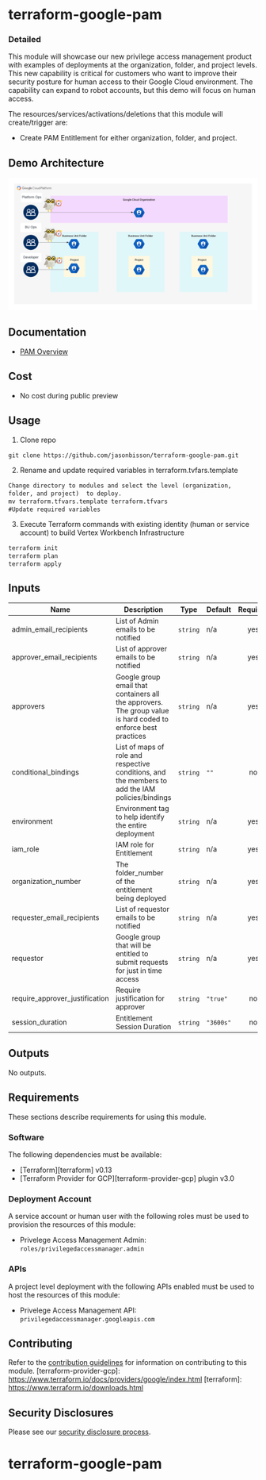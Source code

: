 # terraform-google-pam

### Detailed
This module will showcase our new privilege access management product with examples of deployments at the organization, folder, and project levels. This new capability is critical for customers who want to improve their security posture for human access to their Google Cloud environment. The capability can expand to robot accounts, but this demo will focus on human access.

The resources/services/activations/deletions that this module will create/trigger are:

- Create PAM Entitlement for either organization, folder, and project.

## Demo Architecture
![Reference Architecture](diagram/pam.png)

## Documentation
- [PAM Overview](https://cloud.google.com/iam/docs/pam-overview)

## Cost
- No cost during public preview

## Usage
1. Clone repo
```
git clone https://github.com/jasonbisson/terraform-google-pam.git

```

2. Rename and update required variables in terraform.tvfars.template
```
Change directory to modules and select the level (organization, folder, and project)  to deploy.
mv terraform.tfvars.template terraform.tfvars
#Update required variables
```
3. Execute Terraform commands with existing identity (human or service account) to build Vertex Workbench Infrastructure 

```
terraform init
terraform plan
terraform apply
```

<!-- BEGINNING OF PRE-COMMIT-TERRAFORM DOCS HOOK -->
## Inputs

| Name | Description | Type | Default | Required |
|------|-------------|------|---------|:--------:|
| admin\_email\_recipients | List of Admin emails to be notified | `string` | n/a | yes |
| approver\_email\_recipients | List of approver emails to be notified | `string` | n/a | yes |
| approvers | Google group email that containers all the approvers. The group value is hard coded to enforce best practices | `string` | n/a | yes |
| conditional\_bindings | List of maps of role and respective conditions, and the members to add the IAM policies/bindings | `string` | `""` | no |
| environment | Environment tag to help identify the entire deployment | `string` | n/a | yes |
| iam\_role | IAM role for Entitlement | `string` | n/a | yes |
| organization\_number | The folder\_number of the entitlement being deployed | `string` | n/a | yes |
| requester\_email\_recipients | List of requestor emails to be notified | `string` | n/a | yes |
| requestor | Google group that will be entitled to submit requests for just in time access | `string` | n/a | yes |
| require\_approver\_justification | Require justification for approver | `string` | `"true"` | no |
| session\_duration | Entitlement Session Duration | `string` | `"3600s"` | no |

## Outputs

No outputs.

<!-- END OF PRE-COMMIT-TERRAFORM DOCS HOOK -->

## Requirements

These sections describe requirements for using this module.

### Software

The following dependencies must be available:

- [Terraform][terraform] v0.13
- [Terraform Provider for GCP][terraform-provider-gcp] plugin v3.0

### Deployment Account

A service account or human user with the following roles must be used to provision
the resources of this module:

- Privelege Access Management Admin: `roles/privilegedaccessmanager.admin`

### APIs

A project level deployment with the following APIs enabled must be used to host the
resources of this module:

- Privelege Access Management API: `privilegedaccessmanager.googleapis.com`


## Contributing

Refer to the [contribution guidelines](./CONTRIBUTING.md) for
information on contributing to this module.
[terraform-provider-gcp]: https://www.terraform.io/docs/providers/google/index.html
[terraform]: https://www.terraform.io/downloads.html

## Security Disclosures

Please see our [security disclosure process](./SECURITY.md).
# terraform-google-pam
